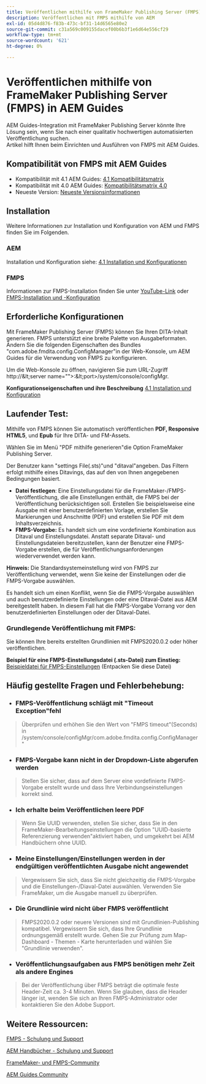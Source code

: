 ```yaml
---
title: Veröffentlichen mithilfe von FrameMaker Publishing Server (FMPS) in AEM Guides
description: Veröffentlichen mit FMPS mithilfe von AEM
exl-id: 05d4d876-f83b-473c-bf31-14d6565e80e2
source-git-commit: c31a569c009155dacef00b6b3f1e6d64e556cf29
workflow-type: tm+mt
source-wordcount: '621'
ht-degree: 0%

---
```


# Veröffentlichen mithilfe von FrameMaker Publishing Server (FMPS) in AEM Guides

AEM Guides-Integration mit FrameMaker Publishing Server könnte Ihre Lösung sein, wenn Sie nach einer qualitativ hochwertigen automatisierten Veröffentlichung suchen.\
Artikel hilft Ihnen beim Einrichten und Ausführen von FMPS mit AEM Guides.

## Kompatibilität von FMPS mit AEM Guides

- Kompatibilität mit 4.1 AEM Guides: [4.1 Kompatibilitätsmatrix](/help/product-guide/release-info/release-notes-4.1.md#compatibility-matrix)
- Kompatibilität mit 4.0 AEM Guides: [Kompatibilitätsmatrix 4.0](https://helpx.adobe.com/xml-documentation-for-experience-manager/release-note/release-notes-xml-documentation-solution-4-0.html/#Compatibility%20matrix)
- Neueste Version: [Neueste Versionsinformationen](/help/product-guide/release-info/latest-release-info.md)

## Installation

Weitere Informationen zur Installation und Konfiguration von AEM und FMPS finden Sie im Folgenden.

### AEM

Installation und Konfiguration siehe: [4.1 Installation und Konfigurationen](https://helpx.adobe.com/content/dam/help/en/xml-documentation-solution/4-1-2/Adobe-Experience-Manager-Guides_Installation-Configuration-Guide_EN.pdf)

### FMPS

Informationen zur FMPS-Installation finden Sie unter [YouTube-Link](https://www.youtube.com/watch?v=2deelyM5VA8&amp;t) oder [FMPS-Installation und -Konfiguration](https://help.adobe.com/en_US/framemaker/server/index.html#t=fmps-user-guide%2Finstall_config_fmps.html%23install_config_fmps&amp;rhtocid=_2)

## Erforderliche Konfigurationen

Mit FrameMaker Publishing Server (FMPS) können Sie Ihren DITA-Inhalt generieren. FMPS unterstützt eine breite Palette von Ausgabeformaten. Ändern Sie die folgenden Eigenschaften des Bundles &quot;com.adobe.fmdita.config.ConfigManager&quot;in der Web-Konsole, um AEM Guides für die Verwendung von FMPS zu konfigurieren.

Um die Web-Konsole zu öffnen, navigieren Sie zum URL-Zugriff http://\&lt;server name=&quot;&quot;>:\&lt;port>/system/console/configMgr.

**Konfigurationseigenschaften und ihre Beschreibung** [4.1 Installation und Konfiguration](https://helpx.adobe.com/content/dam/help/en/xml-documentation-solution/4-1-2/Adobe-Experience-Manager-Guides_Installation-Configuration-Guide_EN.pdf#page=89)

## Laufender Test:

Mithilfe von FMPS können Sie automatisch veröffentlichen **PDF, Responsive HTML5**, und **Epub** für Ihre DITA- und FM-Assets.

Wählen Sie im Menü &quot;PDF mithilfe generieren&quot;die Option FrameMaker Publishing Server.

Der Benutzer kann &quot;settings File(.sts)&quot;und &quot;ditaval&quot;angeben. Das Filtern erfolgt mithilfe eines Ditavings, das auf den von Ihnen angegebenen Bedingungen basiert.

- **Datei festlegen**: Eine Einstellungsdatei für die FrameMaker-/FMPS-Veröffentlichung, die alle Einstellungen enthält, die FMPS bei der Veröffentlichung berücksichtigen soll. Erstellen Sie beispielsweise eine Ausgabe mit einer benutzerdefinierten Vorlage, erstellen Sie Markierungen und Anschnitte (PDF) und erstellen Sie PDF mit dem Inhaltsverzeichnis.
- **FMPS-Vorgabe:** Es handelt sich um eine vordefinierte Kombination aus Ditaval und Einstellungsdatei. Anstatt separate Ditaval- und Einstellungsdateien bereitzustellen, kann der Benutzer eine FMPS-Vorgabe erstellen, die für Veröffentlichungsanforderungen wiederverwendet werden kann.

**Hinweis:** Die Standardsystemeinstellung wird von FMPS zur Veröffentlichung verwendet, wenn Sie keine der Einstellungen oder die FMPS-Vorgabe auswählen.

Es handelt sich um einen Konflikt, wenn Sie die FMPS-Vorgabe auswählen und auch benutzerdefinierte Einstellungen oder eine Ditaval-Datei aus AEM bereitgestellt haben. In diesem Fall hat die FMPS-Vorgabe Vorrang vor den benutzerdefinierten Einstellungen oder der Ditaval-Datei.

### Grundlegende Veröffentlichung mit FMPS:

Sie können Ihre bereits erstellten Grundlinien mit FMPS2020.0.2 oder höher veröffentlichen.

**Beispiel für eine FMPS-Einstellungsdatei (.sts-Datei) zum Einstieg:** [Beispieldatei für FMPS-Einstellungen](https://acrobat.adobe.com/link/track?uri=urn:aaid:scds:US:ef750752-7a7e-4e51-923e-6b7d9861ed54) (Entpacken Sie diese Datei)

## Häufig gestellte Fragen und Fehlerbehebung:

- ### FMPS-Veröffentlichung schlägt mit &quot;Timeout Exception&quot;fehl

>Überprüfen und erhöhen Sie den Wert von &quot;FMPS timeout&quot;(Seconds) in /system/console/configMgr/com.adobe.fmdita.config.ConfigManager&quot;

- ### FMPS-Vorgabe kann nicht in der Dropdown-Liste abgerufen werden

>Stellen Sie sicher, dass auf dem Server eine vordefinierte FMPS-Vorgabe erstellt wurde und dass Ihre Verbindungseinstellungen korrekt sind.

- ### Ich erhalte beim Veröffentlichen leere PDF

>Wenn Sie UUID verwenden, stellen Sie sicher, dass Sie in den FrameMaker-Bearbeitungseinstellungen die Option &quot;UUID-basierte Referenzierung verwenden&quot;aktiviert haben, und umgekehrt bei AEM Handbüchern ohne UUID.

- ### Meine Einstellungen/Einstellungen werden in der endgültigen veröffentlichten Ausgabe nicht angewendet

>Vergewissern Sie sich, dass Sie nicht gleichzeitig die FMPS-Vorgabe und die Einstellungen-/Diaval-Datei auswählen. Verwenden Sie FrameMaker, um die Ausgabe manuell zu überprüfen.

- ### Die Grundlinie wird nicht über FMPS veröffentlicht

>FMPS2020.0.2 oder neuere Versionen sind mit Grundlinien-Publishing kompatibel.
>Vergewissern Sie sich, dass Ihre Grundlinie ordnungsgemäß erstellt wurde. Gehen Sie zur Prüfung zum Map-Dashboard - Themen - Karte herunterladen und wählen Sie &quot;Grundlinie verwenden&quot;.
- ### Veröffentlichungsaufgaben aus FMPS benötigen mehr Zeit als andere Engines

>Bei der Veröffentlichung über FMPS beträgt die optimale feste Header-Zeit ca. 3-4 Minuten. Wenn Sie glauben, dass die Header länger ist, wenden Sie sich an Ihren FMPS-Administrator oder kontaktieren Sie den Adobe Support.

## Weitere Ressourcen:

[FMPS - Schulung und Support](https://helpx.adobe.com/support/framemaker-publishing-server.html)

[AEM Handbücher - Schulung und Support](https://helpx.adobe.com/in/support/xml-documentation-for-experience-manager.html)

[FrameMaker- und FMPS-Community](https://community.adobe.com/t5/framemaker/ct-p/ct-framemaker?page=1&amp;sort=latest_replies&amp;lang=all&amp;tabid=all)

[AEM Guides Community](https://experienceleaguecommunities.adobe.com/t5/experience-manager-guides/ct-p/aem-xml-documentation)
